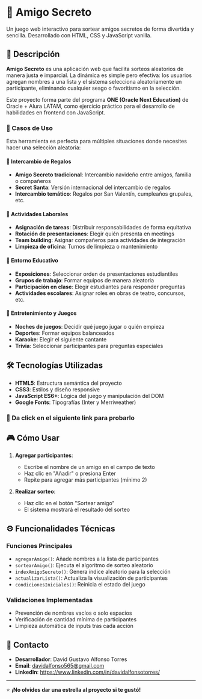 # 🎁 Amigo Secreto

Un juego web interactivo para sortear amigos secretos de forma divertida y sencilla. Desarrollado con HTML, CSS y JavaScript vanilla.

## 📝 Descripción

**Amigo Secreto** es una aplicación web que facilita sorteos aleatorios de manera justa e imparcial. La dinámica es simple pero efectiva: los usuarios agregan nombres a una lista y el sistema selecciona aleatoriamente un participante, eliminando cualquier sesgo o favoritismo en la selección.

Este proyecto forma parte del programa **ONE (Oracle Next Education)** de Oracle + Alura LATAM, como ejercicio práctico para el desarrollo de habilidades en frontend con JavaScript.

### 🎯 Casos de Uso

Esta herramienta es perfecta para múltiples situaciones donde necesites hacer una selección aleatoria:

#### 🎁 **Intercambio de Regalos**
- **Amigo Secreto tradicional**: Intercambio navideño entre amigos, familia o compañeros
- **Secret Santa**: Versión internacional del intercambio de regalos
- **Intercambio temático**: Regalos por San Valentín, cumpleaños grupales, etc.

#### 🏢 **Actividades Laborales**
- **Asignación de tareas**: Distribuir responsabilidades de forma equitativa
- **Rotación de presentaciones**: Elegir quién presenta en meetings
- **Team building**: Asignar compañeros para actividades de integración
- **Limpieza de oficina**: Turnos de limpieza o mantenimiento

#### 🏫 **Entorno Educativo**
- **Exposiciones**: Seleccionar orden de presentaciones estudiantiles
- **Grupos de trabajo**: Formar equipos de manera aleatoria
- **Participación en clase**: Elegir estudiantes para responder preguntas
- **Actividades escolares**: Asignar roles en obras de teatro, concursos, etc.

#### 🎲 **Entretenimiento y Juegos**
- **Noches de juegos**: Decidir qué juego jugar o quién empieza
- **Deportes**: Formar equipos balanceados
- **Karaoke**: Elegir el siguiente cantante
- **Trivia**: Seleccionar participantes para preguntas especiales


## 🛠️ Tecnologías Utilizadas

- **HTML5**: Estructura semántica del proyecto
- **CSS3**: Estilos y diseño responsive
- **JavaScript ES6+**: Lógica del juego y manipulación del DOM
- **Google Fonts**: Tipografías (Inter y Merriweather)

### 🚀 Da click en el siguiente link para probarlo


## 🎮 Cómo Usar

1. **Agregar participantes**:
   - Escribe el nombre de un amigo en el campo de texto
   - Haz clic en "Añadir" o presiona Enter
   - Repite para agregar más participantes (mínimo 2)

2. **Realizar sorteo**:
   - Haz clic en el botón "Sortear amigo"
   - El sistema mostrará el resultado del sorteo

## ⚙️ Funcionalidades Técnicas

### Funciones Principales

- `agregarAmigo()`: Añade nombres a la lista de participantes
- `sortearAmigo()`: Ejecuta el algoritmo de sorteo aleatorio
- `indexAmigoSecreto()`: Genera índice aleatorio para la selección
- `actualizarLista()`: Actualiza la visualización de participantes
- `condicionesIniciales()`: Reinicia el estado del juego

### Validaciones Implementadas

- Prevención de nombres vacíos o solo espacios
- Verificación de cantidad mínima de participantes
- Limpieza automática de inputs tras cada acción

## 📧 Contacto

- **Desarrollador**: David Gustavo Alfonso Torres
- **Email**: davidalfonso565@gmail.com
- **LinkedIn**: https://www.linkedin.com/in/davidalfonsotorres/

---

⭐ **¡No olvides dar una estrella al proyecto si te gustó!**
